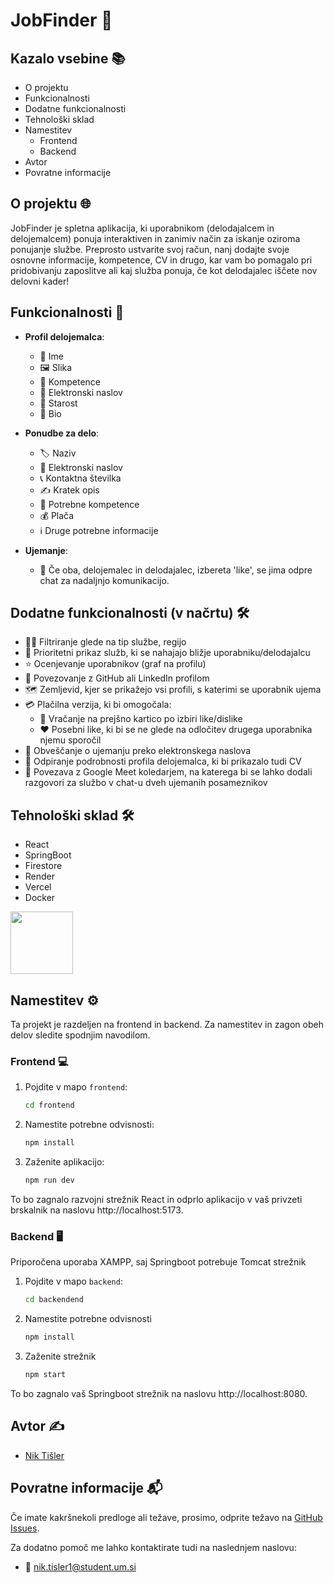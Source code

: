 # JobFinder 💼

## Kazalo vsebine 📚

- O projektu
- Funkcionalnosti
- Dodatne funkcionalnosti
- Tehnološki sklad
- Namestitev
  - Frontend
  - Backend
- Avtor
- Povratne informacije

## O projektu 🌐

JobFinder je spletna aplikacija, ki uporabnikom (delodajalcem in delojemalcem) ponuja interaktiven in zanimiv način za iskanje oziroma ponujanje službe. Preprosto ustvarite svoj račun, nanj dodajte svoje osnovne informacije, kompetence, CV in drugo, kar vam bo pomagalo pri pridobivanju zaposlitve ali kaj služba ponuja, če kot delodajalec iščete nov delovni kader!

## Funkcionalnosti 🚀

- **Profil delojemalca**:
  - 👤 Ime
  - 🖼️ Slika
  - 📜 Kompetence
  - 📧 Elektronski naslov
  - 🎂 Starost
  - 📝 Bio

- **Ponudbe za delo**:
  - 🏷️ Naziv
  - 📧 Elektronski naslov
  - 📞 Kontaktna številka
  - ✍️ Kratek opis
  - 📜 Potrebne kompetence
  - 💰 Plača
  - ℹ️ Druge potrebne informacije

- **Ujemanje**: 
  - 💬 Če oba, delojemalec in delodajalec, izbereta 'like', se jima odpre chat za nadaljnjo komunikacijo.

## Dodatne funkcionalnosti (v načrtu) 🛠️

- 🕵️‍♂️ Filtriranje glede na tip službe, regijo
- 📍 Prioritetni prikaz služb, ki se nahajajo bližje uporabniku/delodajalcu
- ⭐ Ocenjevanje uporabnikov (graf na profilu)
- 🔗 Povezovanje z GitHub ali LinkedIn profilom
- 🗺️ Zemljevid, kjer se prikažejo vsi profili, s katerimi se uporabnik ujema
- 💳 Plačilna verzija, ki bi omogočala:
    - 🔄 Vračanje na prejšno kartico po izbiri like/dislike
    - ❤️ Posebni like, ki bi se ne glede na odločitev drugega uporabnika njemu sporočil
- 📧 Obveščanje o ujemanju preko elektronskega naslova
- 📄 Odpiranje podrobnosti profila delojemalca, ki bi prikazalo tudi CV
- 📅 Povezava z Google Meet koledarjem, na katerega bi se lahko dodali razgovori za službo v chat-u dveh ujemanih posameznikov

## Tehnološki sklad 🛠️

- React <br/>
- SpringBoot <br>
- Firestore <br>
- Render <br>
- Vercel <br>
- Docker <br>
<img src="https://github.com/user-attachments/assets/arhitektura.png" width="100" />

## Namestitev ⚙️

Ta projekt je razdeljen na frontend in backend. Za namestitev in zagon obeh delov sledite spodnjim navodilom.

### Frontend 💻

1. Pojdite v mapo `frontend`:
   ```sh
   cd frontend

2. Namestite potrebne odvisnosti:
    ```sh
    npm install

3. Zaženite aplikacijo:
    ```sh
    npm run dev

To bo zagnalo razvojni strežnik React in odprlo aplikacijo v vaš privzeti brskalnik na naslovu http://localhost:5173.

### Backend 🖥️

Priporočena uporaba XAMPP, saj Springboot potrebuje Tomcat strežnik

1. Pojdite v mapo `backend`:
   ```sh
   cd backendend

2. Namestite potrebne odvisnosti
    ```sh
    npm install

3. Zaženite strežnik
    ```sh
    npm start

To bo zagnalo vaš Springboot strežnik na naslovu http://localhost:8080.

## Avtor ✍️

- [Nik Tišler](https://github.com/FallenBanana200)

## Povratne informacije 📬

Če imate kakršnekoli predloge ali težave, prosimo, odprite težavo na [GitHub Issues](https://github.com/FallenBanana200/JobFinder/issues).

Za dodatno pomoč me lahko kontaktirate tudi na naslednjem naslovu:

- 📧 [nik.tisler1@student.um.si](mailto:nik.tisler@student.um.si)
